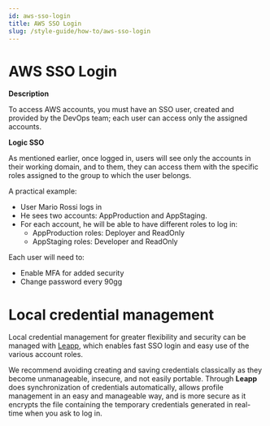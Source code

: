 ```yaml
---
id: aws-sso-login
title: AWS SSO Login
slug: /style-guide/how-to/aws-sso-login
---
```


# AWS SSO Login

**Description**

To access AWS accounts, you must have an SSO user, created and provided by the DevOps team; each user can access only the assigned accounts. 


**Logic SSO**

As mentioned earlier, once logged in, users will see only the accounts in their working domain, and to them, they can access them with the specific roles assigned to the group to which the user belongs.

A practical example:

- User Mario Rossi logs in
- He sees two accounts: AppProduction and AppStaging.
- For each account, he will be able to have different roles to log in:
    - AppProduction roles: Deployer and ReadOnly
    - AppStaging roles: Developer and ReadOnly

Each user will need to:

- Enable MFA for added security
- Change password every 90gg

# Local credential management

Local credential management for greater flexibility and security can be managed with [Leapp](https://github.com/Noovolari/leapp), which enables fast SSO login and easy use of the various account roles.

We recommend avoiding creating and saving credentials classically as they become unmanageable, insecure, and not easily portable. Through **Leapp** does synchronization of credentials automatically, allows profile management in an easy and manageable way, and is more secure as it encrypts the file containing the temporary credentials generated in real-time when you ask to log in.